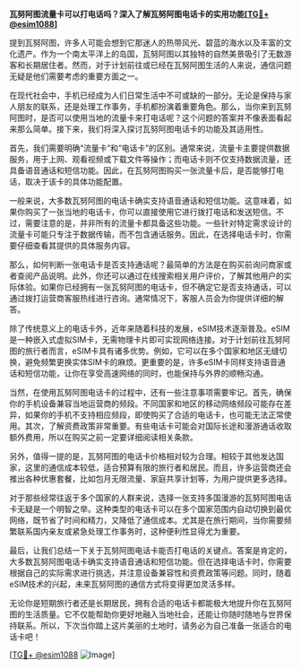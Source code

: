 **瓦努阿图流量卡可以打电话吗？深入了解瓦努阿图电话卡的实用功能[[TG💪+ @esim1088](https://t.me/s/esim1088)]**

提到瓦努阿图，许多人可能会想到它那迷人的热带风光、碧蓝的海水以及丰富的文化遗产。作为一个南太平洋上的岛国，瓦努阿图以其独特的自然美景吸引了无数游客和长期居住者。然而，对于计划前往或已经在瓦努阿图生活的人来说，通信问题无疑是他们需要考虑的重要方面之一。

在现代社会中，手机已经成为人们日常生活中不可或缺的一部分。无论是保持与家人朋友的联系，还是处理工作事务，手机都扮演着重要角色。那么，当你来到瓦努阿图时，是否可以使用当地的流量卡来打电话呢？这个问题的答案并不像表面看起来那么简单。接下来，我们将深入探讨瓦努阿图电话卡的功能及其适用性。

首先，我们需要明确“流量卡”和“电话卡”的区别。通常来说，流量卡主要提供数据服务，用于上网、观看视频或下载文件等操作；而电话卡则不仅支持数据流量，还具备语音通话和短信功能。因此，在瓦努阿图购买一张流量卡后，是否能够打电话，取决于该卡的具体功能配置。

一般来说，大多数瓦努阿图的电话卡确实支持语音通话和短信功能。这意味着，如果你购买了一张当地的电话卡，你可以直接使用它进行拨打电话和发送短信。不过，需要注意的是，并非所有的流量卡都具备这些功能。一些针对特定需求设计的流量卡可能只专注于数据传输，而不包含通话服务。因此，在选择电话卡时，你需要仔细查看其提供的具体服务内容。

那么，如何判断一张电话卡是否支持通话呢？最简单的方法是在购买前询问商家或者查阅产品说明。此外，你还可以通过在线搜索相关用户评价，了解其他用户的实际体验。如果你已经拥有一张瓦努阿图的电话卡，但不确定它是否支持通话，可以通过拨打运营商客服热线进行咨询。通常情况下，客服人员会为你提供详细的解答。

除了传统意义上的电话卡外，近年来随着科技的发展，eSIM技术逐渐普及。eSIM是一种嵌入式虚拟SIM卡，无需物理卡片即可实现网络连接。对于计划前往瓦努阿图的旅行者而言，eSIM卡具有诸多优势。例如，它可以在多个国家和地区无缝切换，避免频繁更换实体SIM卡的麻烦。更重要的是，许多eSIM卡同样支持语音通话和短信功能，让你在享受高速网络的同时，也能保持与外界的顺畅沟通。

当然，在使用瓦努阿图电话卡的过程中，还有一些注意事项需要牢记。首先，确保你的手机设备兼容当地运营商的频段。不同国家和地区的移动网络频段可能存在差异，如果你的手机不支持相应频段，即使购买了合适的电话卡，也可能无法正常使用。其次，了解资费政策非常重要。有些电话卡可能会对国际长途和漫游通话收取额外费用，所以在购买之前一定要详细阅读相关条款。

另外，值得一提的是，瓦努阿图的电话卡价格相对较为合理。相较于其他发达国家，这里的通信成本较低，适合预算有限的旅行者和居民。而且，许多运营商还会推出各种优惠套餐，比如包月无限流量、家庭共享计划等，为用户提供更多选择。

对于那些经常往返于多个国家的人群来说，选择一张支持多国漫游的瓦努阿图电话卡无疑是一个明智之举。这种类型的电话卡可以在多个国家范围内自动切换到最优网络，既节省了时间和精力，又降低了通信成本。尤其是在旅行期间，当你需要频繁联系国内亲友或紧急处理工作事务时，这种便利性显得尤为重要。

最后，让我们总结一下关于瓦努阿图电话卡能否打电话的关键点。答案是肯定的，大多数瓦努阿图电话卡确实支持语音通话和短信功能。但在选择电话卡时，你需要根据自己的实际需求进行挑选，并注意设备兼容性和资费政策等问题。同时，随着eSIM技术的兴起，未来瓦努阿图的通信方式将变得更加灵活多样。

无论你是短期旅行者还是长期居民，拥有合适的电话卡都能极大地提升你在瓦努阿图的生活质量。它不仅能帮助你更好地融入当地社会，还能让你随时随地与世界保持联系。所以，下次当你踏上这片美丽的土地时，请务必为自己准备一张适合的电话卡吧！

[[TG💪+ @esim1088](https://t.me/s/esim1088) ![Image](https://i.postimg.cc/4NQfJmqS/Snipaste-2025-05-13-00-14-12.png)]